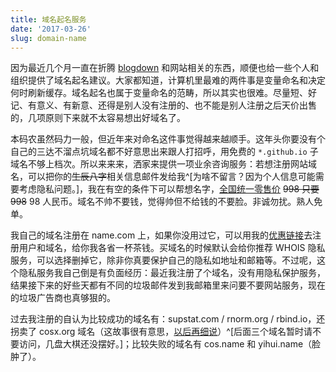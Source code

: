 ```yaml
---
title: 域名起名服务
date: '2017-03-26'
slug: domain-name
---
```


因为最近几个月一直在折腾 [blogdown](https://bookdown.org/yihui/blogdown) 和网站相关的东西，顺便也给一些个人和组织提供了域名起名建议。大家都知道，计算机里最难的两件事是变量命名和决定何时刷新缓存。域名起名也属于变量命名的范畴，所以其实也很难。尽量短、好记、有意义、有新意、还得是别人没有注册的、也不能是别人注册之后天价出售的，几项原则下来就不太容易想出好域名了。

本码农虽然码力一般，但近年来对命名这件事觉得越来越顺手。这年头你要没有个自己的三达不溜点坑域名都不好意思出来跟人打招呼，用免费的 `*.github.io` 子域名不够上档次。所以来来来，洒家来提供一项业余咨询服务：若想注册网站域名，可以把你的~~生辰八字~~相关信息邮件发给我^[为啥不留言？因为个人信息可能需要考虑隐私问题。]，我在有空的条件下可以帮想名字，[全国统一零售价](https://db.yihui.org/imgur/qHN7X6M.png) ~~998 只要 998~~ 98 人民币。域名不帅不要钱，觉得帅但不给钱的不要脸。非诚勿扰。熟人免单。

我自己的域名注册在 name.com 上，如果你没用过它，可以用我的[优惠链接](https://www.name.com/referral/5ca89)去注册用户和域名，给你我各省一杯茶钱。买域名的时候默认会给你推荐 WHOIS 隐私服务，可以选择删掉它，除非你真要保护自己的隐私如地址和邮箱等。不过呢，这个隐私服务我自己倒是有负面经历：最近我注册了个域名，没有用隐私保护服务，结果接下来的好些天都有不同的垃圾邮件发到我邮箱里来问要不要网站服务，现在的垃圾广告商也真够狠的。

过去我注册的自认为比较成功的域名有：supstat.com / rnorm.org / rbind.io，还拐卖了 cosx.org 域名（这故事很有意思，[以后再细说](/cn/2017/08/cosx-org/)）^[后面三个域名暂时请不要访问，几盘大棋还没摆好。]；比较失败的域名有 cos.name 和 yihui.name（脸肿了）。
